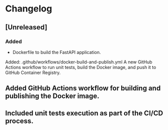 # Changelog

## [Unreleased]

### Added
- Dockerfile to build the FastAPI application.


Added: .github/workflows/docker-build-and-publish.yml
A new GitHub Actions workflow to run unit tests, build the Docker image, and push it to GitHub Container Registry.


## Added GitHub Actions workflow for building and publishing the Docker image.
## Included unit tests execution as part of the CI/CD process.
